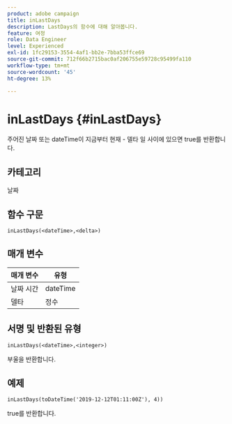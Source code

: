 ```yaml
---
product: adobe campaign
title: inLastDays
description: LastDays의 함수에 대해 알아봅니다.
feature: 여정
role: Data Engineer
level: Experienced
exl-id: 1fc29153-3554-4af1-bb2e-7bba53ffce69
source-git-commit: 712f66b2715bac0af206755e59728c95499fa110
workflow-type: tm+mt
source-wordcount: '45'
ht-degree: 13%

---
```


# inLastDays {#inLastDays}

주어진 날짜 또는 dateTime이 지금부터 현재 - 델타 일 사이에 있으면 true를 반환합니다.

## 카테고리

날짜

## 함수 구문

`inLastDays(<dateTime>,<delta>)`

## 매개 변수

| 매개 변수 | 유형 |
|-----------|------------------|
| 날짜 시간 | dateTime |
| 델타 | 정수 |

## 서명 및 반환된 유형

`inLastDays(<dateTime>,<integer>)`

부울을 반환합니다.

## 예제

`inLastDays(toDateTime('2019-12-12T01:11:00Z'), 4))`

true를 반환합니다.
